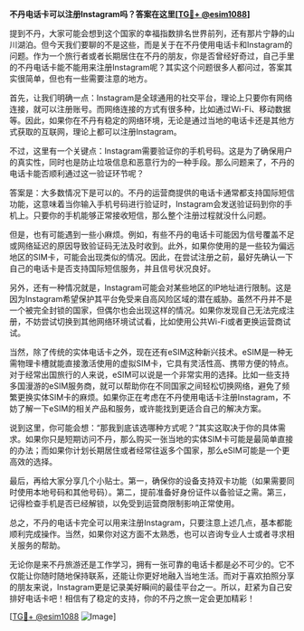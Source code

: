 **不丹电话卡可以注册Instagram吗？答案在这里[[TG💪+ @esim1088](https://t.me/s/esim1088)]**

提到不丹，大家可能会想到这个国家的幸福指数排名世界前列，还有那片宁静的山川湖泊。但今天我们要聊的不是这些，而是关于在不丹使用电话卡和Instagram的问题。作为一个旅行者或者长期居住在不丹的朋友，你是否曾经好奇过，自己手里的不丹电话卡能不能用来注册Instagram呢？其实这个问题很多人都问过，答案其实很简单，但也有一些需要注意的地方。

首先，让我们明确一点：Instagram是全球通用的社交平台，理论上只要你有网络连接，就可以注册账号。而网络连接的方式有很多种，比如通过Wi-Fi、移动数据等。因此，如果你在不丹有稳定的网络环境，无论是通过当地的电话卡还是其他方式获取的互联网，理论上都可以注册Instagram。

不过，这里有一个关键点：Instagram需要验证你的手机号码。这是为了确保用户的真实性，同时也是防止垃圾信息和恶意行为的一种手段。那么问题来了，不丹的电话卡能否顺利通过这一验证环节呢？

答案是：大多数情况下是可以的。不丹的运营商提供的电话卡通常都支持国际短信功能，这意味着当你输入手机号码进行验证时，Instagram会发送验证码到你的手机上。只要你的手机能够正常接收短信，那么整个注册过程就没什么问题。

但是，也有可能遇到一些小麻烦。例如，有些不丹的电话卡可能因为信号覆盖不足或网络延迟的原因导致验证码无法及时收到。此外，如果你使用的是一些较为偏远地区的SIM卡，可能会出现类似的情况。因此，在尝试注册之前，最好先确认一下自己的电话卡是否支持国际短信服务，并且信号状况良好。

另外，还有一种情况就是，Instagram可能会对某些地区的IP地址进行限制。这是因为Instagram希望保护其平台免受来自高风险区域的潜在威胁。虽然不丹并不是一个被完全封锁的国家，但偶尔也会出现这样的情况。如果你发现自己无法完成注册，不妨尝试切换到其他网络环境试试看，比如使用公共Wi-Fi或者更换运营商试试。

当然，除了传统的实体电话卡之外，现在还有eSIM这种新兴技术。eSIM是一种无需物理卡槽就能直接激活使用的虚拟SIM卡，它具有灵活性高、携带方便的特点。对于经常出国旅行的人来说，eSIM可以说是一个非常实用的选择。比如一些支持多国漫游的eSIM服务商，就可以帮助你在不同国家之间轻松切换网络，避免了频繁更换实体SIM卡的麻烦。如果你正在考虑在不丹使用电话卡注册Instagram，不妨了解一下eSIM的相关产品和服务，或许能找到更适合自己的解决方案。

说到这里，你可能会想：“那我到底该选哪种方式呢？”其实这取决于你的具体需求。如果你只是短期访问不丹，那么购买一张当地的实体SIM卡可能是最简单直接的办法；而如果你计划长期居住或者经常往返多个国家，那么eSIM可能是一个更高效的选择。

最后，再给大家分享几个小贴士。第一，确保你的设备支持双卡功能（如果需要同时使用本地号码和其他号码）。第二，提前准备好身份证件以备验证之需。第三，记得检查手机是否已经解锁，以免受到运营商限制影响正常使用。

总之，不丹的电话卡完全可以用来注册Instagram，只要注意上述几点，基本都能顺利完成操作。当然，如果你对这方面不太熟悉，也可以咨询专业人士或者寻求相关服务的帮助。

无论你是来不丹旅游还是工作学习，拥有一张可靠的电话卡都是必不可少的。它不仅能让你随时随地保持联系，还能让你更好地融入当地生活。而对于喜欢拍照分享的朋友来说，Instagram更是记录美好瞬间的最佳平台之一。所以，赶紧为自己安排好电话卡吧！相信有了稳定的支持，你的不丹之旅一定会更加精彩！

[[TG💪+ @esim1088](https://t.me/s/esim1088) ![Image](https://i.postimg.cc/4NQfJmqS/Snipaste-2025-05-13-00-14-12.png)]